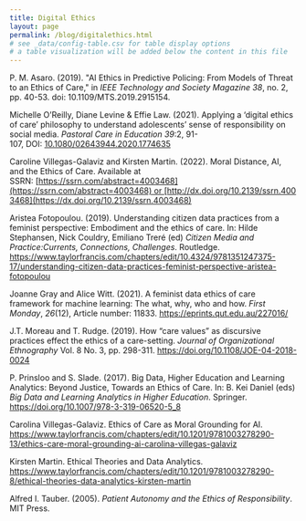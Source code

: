 ```yaml
---
title: Digital Ethics
layout: page
permalink: /blog/digitalethics.html
# see _data/config-table.csv for table display options
# a table visualization will be added below the content in this file
---
```


P. M. Asaro. (2019). "AI Ethics in Predictive Policing: From Models of Threat to an Ethics of Care," in _IEEE Technology and Society Magazine 38_, no. 2, pp. 40-53. doi: 10.1109/MTS.2019.2915154.

Michelle O’Reilly, Diane Levine & Effie Law. (2021). Applying a ‘digital ethics of care’ philosophy to understand adolescents’ sense of responsibility on social media. _Pastoral Care in Education 39_:2, 91-107, DOI: [10.1080/02643944.2020.1774635](https://doi.org/10.1080/02643944.2020.1774635)

Caroline Villegas-Galaviz and Kirsten Martin. (2022). Moral Distance, AI, and the Ethics of Care. Available at SSRN: [https://ssrn.com/abstract=4003468](https://ssrn.com/abstract=4003468) or [http://dx.doi.org/10.2139/ssrn.4003468](https://dx.doi.org/10.2139/ssrn.4003468)

Aristea Fotopoulou. (2019). Understanding citizen data practices from a feminist perspective: Embodiment and the ethics of care. In: Hilde Stephansen, Nick Couldry, Emiliano Treré (ed) _Citizen Media and Practice:Currents, Connections, Challenges_. Routledge.
https://www.taylorfrancis.com/chapters/edit/10.4324/9781351247375-17/understanding-citizen-data-practices-feminist-perspective-aristea-fotopoulou

Joanne Gray and Alice Witt. (2021). A feminist data ethics of care framework for machine learning: The what, why, who and how. _First Monday_, _26_(12), Article number: 11833. https://eprints.qut.edu.au/227016/

J.T. Moreau and T. Rudge. (2019). How “care values” as discursive practices effect the ethics of a care-setting. _Journal of Organizational Ethnography_ Vol. 8 No. 3, pp. 298-311. https://doi.org/10.1108/JOE-04-2018-0024

P. Prinsloo and S. Slade. (2017). Big Data, Higher Education and Learning Analytics: Beyond Justice, Towards an Ethics of Care. In: B. Kei Daniel (eds) _Big Data and Learning Analytics in Higher Education_. Springer. https://doi.org/10.1007/978-3-319-06520-5_8

Carolina Villegas-Galaviz. Ethics of Care as Moral Grounding for AI. https://www.taylorfrancis.com/chapters/edit/10.1201/9781003278290-13/ethics-care-moral-grounding-ai-carolina-villegas-galaviz

Kirsten Martin. Ethical Theories and Data Analytics. https://www.taylorfrancis.com/chapters/edit/10.1201/9781003278290-8/ethical-theories-data-analytics-kirsten-martin

Alfred I. Tauber. (2005). _Patient Autonomy and the Ethics of Responsibility_. MIT Press. 
